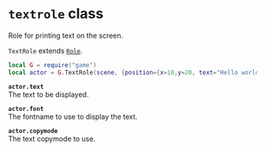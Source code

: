 `textrole` class
================
Role for printing text on the screen.

`TextRole` extends [`Role`](role.md).

```lua
local G = require("game")
local actor = G.TextRole(scene, {position={x=10,y=20, text="Hello world!"})
```

**`actor.text`**  
The text to be displayed.

**`actor.font`**  
The fontname to use to display the text.

**`actor.copymode`**  
The text copymode to use.
